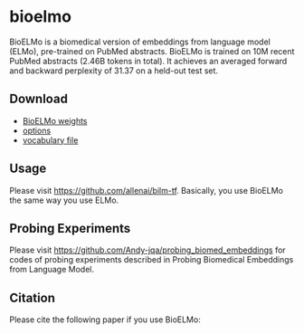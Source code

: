 # bioelmo
BioELMo is a biomedical version of embeddings from language model (ELMo), pre-trained on PubMed abstracts. BioELMo is trained on 10M recent PubMed abstracts (2.46B tokens in total). It achieves an averaged forward and backward perplexity of 31.37 on a held-out test set.

## Download
- [BioELMo weights](https://drive.google.com/file/d/1CHRd5YQrt3ys64WfJkJR1KX72-2CaT4I/view?usp=sharing)
- [options](https://drive.google.com/file/d/19sLZ1NhUtD_bMgTstSRWoVDx6Vm-T8Qt/view?usp=sharing)
- [vocabulary file](https://drive.google.com/file/d/15cXEVoRhUQ9oBnHVFP3nx6GQozczgxgP/view?usp=sharing)

## Usage
Please visit https://github.com/allenai/bilm-tf. Basically, you use BioELMo the same way you use ELMo.

## Probing Experiments
Please visit https://github.com/Andy-jqa/probing_biomed_embeddings for codes of probing experiments described in Probing Biomedical Embeddings from Language Model.

## Citation
Please cite the following paper if you use BioELMo:
